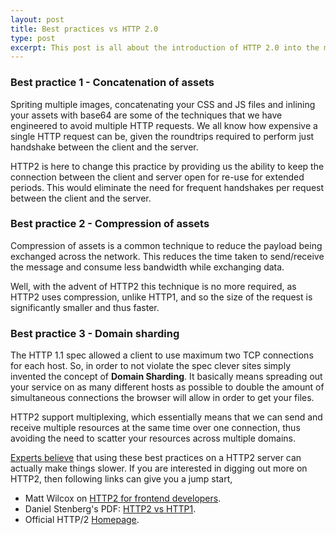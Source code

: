```yaml
---
layout: post
title: Best practices vs HTTP 2.0
type: post
excerpt: This post is all about the introduction of HTTP 2.0 into the mainstream by putting it side-to-side with some of the best practices that we have engineered and cultivated over the years.
---
```


### Best practice 1 - Concatenation of assets

Spriting multiple images, concatenating your CSS and JS files and inlining your assets with base64 are some of the techniques 
that we have engineered to avoid multiple HTTP requests. We all know how expensive a single HTTP request can be, given the 
roundtrips required to perform just handshake between the client and the server. 

HTTP2 is here to change this practice by providing us the ability to keep the connection between the client and server 
open for re-use for extended periods. This would eliminate the need for frequent handshakes per request between the client and 
the server.

### Best practice 2 - Compression of assets

Compression of assets is a common technique to reduce the payload being exchanged across the network. This reduces the time 
taken to send/receive the message and consume less bandwidth while exchanging data. 

Well, with the advent of HTTP2 this technique is no more required, as HTTP2 uses compression, unlike HTTP1, and so the size of 
the request is significantly smaller and thus faster.

### Best practice 3 - Domain sharding

The HTTP 1.1 spec allowed a client to use maximum two TCP connections for each host. So, in order to not violate the spec 
clever sites simply invented the concept of **Domain Sharding**. It basically means spreading out your service on as many
different hosts as possible to double the amount of simultaneous connections the browser will allow in order to get your files. 

HTTP2 support multiplexing, which essentially means that we can send and receive multiple resources at the same time over one
connection, thus avoiding the need to scatter your resources across multiple domains.

[Experts believe](https://mattwilcox.net/web-development/http2-for-front-end-web-developers) that using these best practices 
on a HTTP2 server can actually make things slower. If you are interested in digging out more on HTTP2, then following links 
can give you a jump start,

- Matt Wilcox on [HTTP2 for frontend developers](https://mattwilcox.net/web-development/http2-for-front-end-web-developers).
- Daniel Stenberg's PDF: [HTTP2 vs HTTP1](http://daniel.haxx.se/http2/http2-v1.10.pdf).
- Official HTTP/2 [Homepage](https://http2.github.io/).